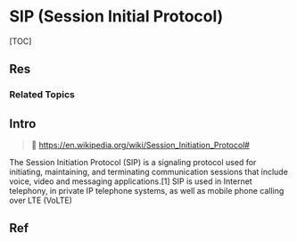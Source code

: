 # SIP (Session Initial Protocol)

[TOC]



## Res
### Related Topics



## Intro
> 🔗 https://en.wikipedia.org/wiki/Session_Initiation_Protocol#

The Session Initiation Protocol (SIP) is a signaling protocol used for initiating, maintaining, and terminating communication sessions that include voice, video and messaging applications.[1] SIP is used in Internet telephony, in private IP telephone systems, as well as mobile phone calling over LTE (VoLTE)



## Ref
